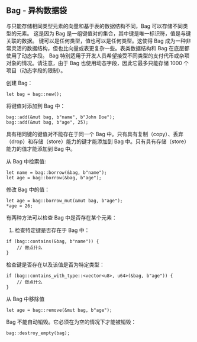 ## Bag - 异构数据袋

与只能存储相同类型元素的向量和基于表的数据结构不同，Bag 可以存储不同类型的元素。
这是因为 Bag 是一组键值对的集合，其中键是唯一标识符，值是与键关联的数据。
键可以是任何类型，值也可以是任何类型。这使得 Bag 成为一种非常灵活的数据结构，但也比向量或表更复杂一些。表类数据结构和 Bag 在底层都使用了动态字段。
Bag 特别适用于开发人员希望接受不同类型的支付代币或杂项对象的情况。请注意，由于 Bag 也使用动态字段，因此它最多只能存储 1000 个项目（动态字段的限制）。

创建 Bag：
```move
let bag = bag::new();
```
将键值对添加到 Bag 中：
```move
bag::add(&mut bag, b"name", b"John Doe");
bag::add(&mut bag, b"age", 25);
```
具有相同键的键值对不能存在于同一个 Bag 中。只有具有复制（copy）、丢弃（drop）和存储（store）能力的键才能添加到 Bag 中。只有具有存储（store）能力的值才能添加到 Bag 中。

从 Bag 中检索值:
```move
let name = bag::borrow(&bag, b"name");
let age = bag::borrow(&bag, b"age");
```
修改 Bag 中的值：
```move
let age = bag::borrow_mut(&mut bag, b"age");
*age = 26;
```
有两种方法可以检查 Bag 中是否存在某个元素：
1. 检查特定键是否存在于 Bag 中：
```move
if (bag::contains(&bag, b"name")) {
    // 做点什么
}
```
检查键是否存在以及该值是否为特定类型：
```move
if (bag::contains_with_type::<vector<u8>, u64>(&bag, b"age")) {
    // 做点什么
}
```
从 Bag 中移除值
```move
let age = bag::remove(&mut bag, b"age");
```
Bag 不能自动销毁。它必须在为空的情况下才能被销毁：
```move
bag::destroy_empty(bag);
```


